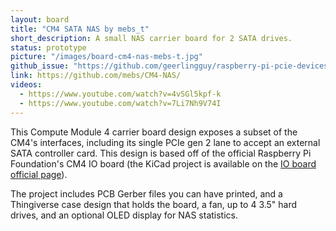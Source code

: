 ```yaml
---
layout: board
title: "CM4 SATA NAS by mebs_t"
short_description: A small NAS carrier board for 2 SATA drives.
status: prototype
picture: "/images/board-cm4-nas-mebs-t.jpg"
github_issue: "https://github.com/geerlingguy/raspberry-pi-pcie-devices/issues/25#issuecomment-735413816"
link: https://github.com/mebs/CM4-NAS/
videos:
  - https://www.youtube.com/watch?v=4vSGl5kpf-k
  - https://www.youtube.com/watch?v=7Li7Nh9V74I
---
```

This Compute Module 4 carrier board design exposes a subset of the CM4's interfaces, including its single PCIe gen 2 lane to accept an external SATA controller card. This design is based off of the official Raspberry Pi Foundation's CM4 IO board (the KiCad project is available on the [IO board official page](https://www.raspberrypi.org/products/compute-module-4-io-board/?resellerType=home)).

The project includes PCB Gerber files you can have printed, and a Thingiverse case design that holds the board, a fan, up to 4 3.5" hard drives, and an optional OLED display for NAS statistics.
